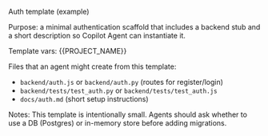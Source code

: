 Auth template (example)

Purpose: a minimal authentication scaffold that includes a backend stub and a short description so Copilot Agent can instantiate it.

Template vars: {{PROJECT_NAME}}

Files that an agent might create from this template:
- `backend/auth.js` or `backend/auth.py` (routes for register/login)
- `backend/tests/test_auth.py` or `backend/tests/test_auth.js`
- `docs/auth.md` (short setup instructions)

Notes: This template is intentionally small. Agents should ask whether to use a DB (Postgres) or in-memory store before adding migrations.
